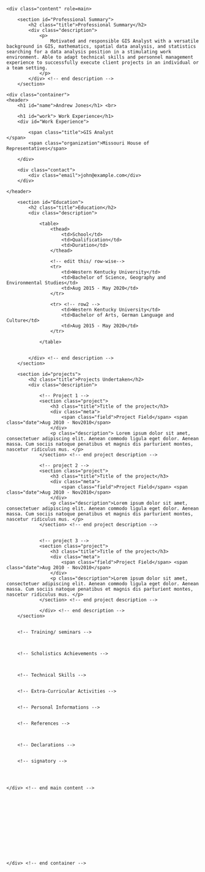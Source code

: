 <html lang="en-US">
<head>
	<meta charset="UTF-8">
	<title></title>
	
	
</head>
<body>
	
	<div class="content" role=main>
	
		<section id="Professional Summary">
			<h2 class="title">Professional Summary</h2>
			<div class="description">
				<p>
					Motivated and responsible GIS Analyst with a versatile background in GIS, mathematics, spatial data analysis, and statistics searching for a data analysis position in a stimulating work environment. Able to adapt technical skills and personnel management 						experience to successfully execute client projects in an individual or a team setting.
				</p>			
			</div> <!-- end description -->
		</section>
  
	<div class="container">
	<header>
		<h1 id="name">Andrew Jones</h1> <br>

  		<h1 id="work"> Work Experience</h1>
		<div id="Work Experience">
		
			<span class="title">GIS Analyst                               </span>
			<span class="organization">Missouri House of Representatives</span>
		
		</div>
		
		<div class="contact">
			<div class="email">john@example.com</div>
		</div>
		
	</header>
		
		<section id="Education">
			<h2 class="title">Education</h2>
			<div class="description">
				
				<table>
					<thead>
						<td>School</td>
						<td>Qualification</td>
						<td>Duration</td>
					</thead>
					
					<!-- edit this/ row-wise-->
					<tr>
						<td>Western Kentucky University</td>
						<td>Bachelor of Science, Geography and Environmental Studies</td>
						<td>Aug 2015 - May 2020</td>
					</tr>
					
					<tr> <!-- row2 -->
						<td>Western Kentucky University</td>
						<td>Bachelor of Arts, German Language and Culture</td>
						<td>Aug 2015 - May 2020</td>
					</tr>					
					
				</table>
			
			
			</div> <!-- end description -->
		</section>
			
		<section id="projects">
			<h2 class="title">Projects Undertaken</h2>
			<div class="description">
				
				<!-- Project 1 -->
				<section class="project">
					<h3 class="title">Title of the project</h3>
					<div class="meta">
						<span class="field">Project Field</span> <span class="date">Aug 2010 - Nov2010</span>
					</div>
					<p class="description"> Lorem ipsum dolor sit amet, consectetuer adipiscing elit. Aenean commodo ligula eget dolor. Aenean massa. Cum sociis natoque penatibus et magnis dis parturient montes, nascetur ridiculus mus. </p>
				</section> <!-- end project description -->
				
				<!-- project 2 -->
				<section class="project">
					<h3 class="title">Title of the project</h3>
					<div class="meta">
						<span class="field">Project Field</span> <span class="date">Aug 2010 - Nov2010</span>
					</div>
					<p class="description">Lorem ipsum dolor sit amet, consectetuer adipiscing elit. Aenean commodo ligula eget dolor. Aenean massa. Cum sociis natoque penatibus et magnis dis parturient montes, nascetur ridiculus mus. </p>
				</section> <!-- end project description -->


				<!-- project 3 -->
				<section class="project">
					<h3 class="title">Title of the project</h3>
					<div class="meta">
						<span class="field">Project Field</span> <span class="date">Aug 2010 - Nov2010</span>
					</div>
					<p class="description">Lorem ipsum dolor sit amet, consectetuer adipiscing elit. Aenean commodo ligula eget dolor. Aenean massa. Cum sociis natoque penatibus et magnis dis parturient montes, nascetur ridiculus mus. </p>
				</section> <!-- end project description -->				
				
				</div> <!-- end description -->
		</section>	
	

		<!-- Training/ seminars -->
		
		
		
		<!-- Scholistics Achievements -->
		
		
		
		<!-- Technical Skills -->
		
		
		<!-- Extra-Curricular Activities -->
		
		
		<!-- Personal Informations -->
		
		
		<!-- References -->
		
		
		
		<!-- Declarations -->

	
		<!-- signatory -->
	
	
	
	
	</div> <!-- end main content -->
	
	
	
	
	
	
	
	
	
	
	
	
	
	</div> <!-- end container -->
	
</body>
</html>

